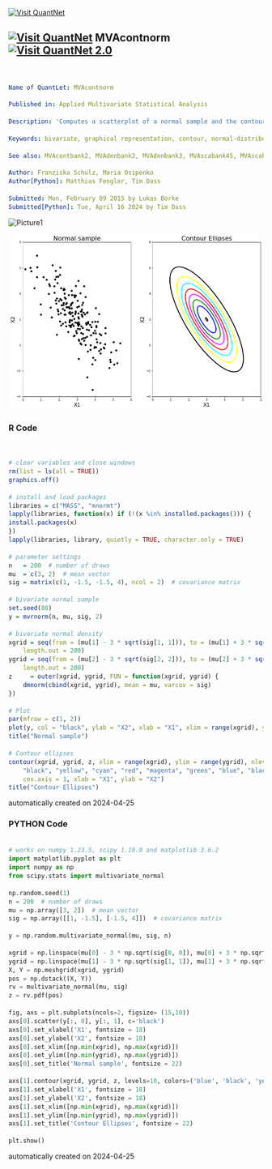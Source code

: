 [<img src="https://github.com/QuantLet/Styleguide-and-FAQ/blob/master/pictures/banner.png" width="1100" alt="Visit QuantNet">](http://quantlet.de/)

## [<img src="https://github.com/QuantLet/Styleguide-and-FAQ/blob/master/pictures/qloqo.png" alt="Visit QuantNet">](http://quantlet.de/) **MVAcontnorm** [<img src="https://github.com/QuantLet/Styleguide-and-FAQ/blob/master/pictures/QN2.png" width="60" alt="Visit QuantNet 2.0">](http://quantlet.de/)

```yaml


Name of QuantLet: MVAcontnorm

Published in: Applied Multivariate Statistical Analysis

Description: 'Computes a scatterplot of a normal sample and the contour ellipses for mu =(3,2) and sigma = (1,-1.5)~(-1.5,4).'

Keywords: bivariate, graphical representation, contour, normal-distribution, plot, scatterplot

See also: MVAcontbank2, MVAdenbank2, MVAdenbank3, MVAscabank45, MVAscabank56, MVAscacar, MVAscapull1, MVAscapull2

Author: Franziska Schulz, Maria Osipenko
Author[Python]: Matthias Fengler, Tim Dass

Submitted: Mon, February 09 2015 by Lukas Borke
Submitted[Python]: Tue, April 16 2024 by Tim Dass

```

![Picture1](MVAcontnorm_1.png)

![Picture2](MVAcontnorm_python.png)

### R Code
```r


# clear variables and close windows
rm(list = ls(all = TRUE))
graphics.off()

# install and load packages
libraries = c("MASS", "mnormt")
lapply(libraries, function(x) if (!(x %in% installed.packages())) {
install.packages(x)
})
lapply(libraries, library, quietly = TRUE, character.only = TRUE)

# parameter settings
n   = 200  # number of draws
mu  = c(3, 2)  # mean vector
sig = matrix(c(1, -1.5, -1.5, 4), ncol = 2)  # covariance matrix

# bivariate normal sample
set.seed(80)
y = mvrnorm(n, mu, sig, 2)

# bivariate normal density
xgrid = seq(from = (mu[1] - 3 * sqrt(sig[1, 1])), to = (mu[1] + 3 * sqrt(sig[1, 1])), 
    length.out = 200)
ygrid = seq(from = (mu[2] - 3 * sqrt(sig[2, 2])), to = (mu[2] + 3 * sqrt(sig[2, 2])), 
    length.out = 200)
z     = outer(xgrid, ygrid, FUN = function(xgrid, ygrid) {
    dmnorm(cbind(xgrid, ygrid), mean = mu, varcov = sig)
})

# Plot
par(mfrow = c(1, 2))
plot(y, col = "black", ylab = "X2", xlab = "X1", xlim = range(xgrid), ylim = range(ygrid))
title("Normal sample")

# Contour ellipses
contour(xgrid, ygrid, z, xlim = range(xgrid), ylim = range(ygrid), nlevels = 10, col = c("blue", 
    "black", "yellow", "cyan", "red", "magenta", "green", "blue", "black"), lwd = 3, 
    cex.axis = 1, xlab = "X1", ylab = "X2")
title("Contour Ellipses")

```

automatically created on 2024-04-25

### PYTHON Code
```python

# works on numpy 1.23.5, scipy 1.10.0 and matplotlib 3.6.2
import matplotlib.pyplot as plt
import numpy as np
from scipy.stats import multivariate_normal

np.random.seed(1)
n = 200  # number of draws
mu = np.array([3, 2])  # mean vector
sig = np.array([[1, -1.5], [-1.5, 4]])  # covariance matrix

y = np.random.multivariate_normal(mu, sig, n)

xgrid = np.linspace(mu[0] - 3 * np.sqrt(sig[0, 0]), mu[0] + 3 * np.sqrt(sig[0, 0]), 200)
ygrid = np.linspace(mu[1] - 3 * np.sqrt(sig[1, 1]), mu[1] + 3 * np.sqrt(sig[1, 1]), 200)
X, Y = np.meshgrid(xgrid, ygrid)
pos = np.dstack((X, Y))
rv = multivariate_normal(mu, sig)
z = rv.pdf(pos)

fig, axs = plt.subplots(ncols=2, figsize= (15,10))
axs[0].scatter(y[:, 0], y[:, 1], c='black')
axs[0].set_xlabel('X1', fontsize = 18)
axs[0].set_ylabel('X2', fontsize = 18)
axs[0].set_xlim([np.min(xgrid), np.max(xgrid)])
axs[0].set_ylim([np.min(ygrid), np.max(ygrid)])
axs[0].set_title('Normal sample', fontsize = 22)

axs[1].contour(xgrid, ygrid, z, levels=10, colors=('blue', 'black', 'yellow', 'cyan', 'red', 'magenta', 'green', 'blue', 'black'), linewidths=3)
axs[1].set_xlabel('X1', fontsize = 18)
axs[1].set_ylabel('X2', fontsize = 18)
axs[1].set_xlim([np.min(xgrid), np.max(xgrid)])
axs[1].set_ylim([np.min(ygrid), np.max(ygrid)])
axs[1].set_title('Contour Ellipses', fontsize = 22)

plt.show()

```

automatically created on 2024-04-25